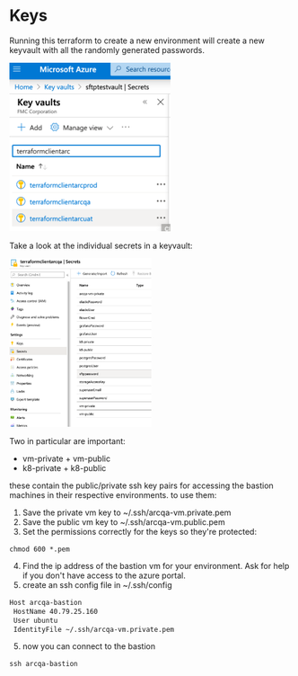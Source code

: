 # Keys

Running this terraform to create a new environment will create a new keyvault with all the randomly generated passwords.

<img src="images/vaults.png" height="300px" alt="vaults">

Take a look at the individual secrets in a keyvault:

<img src="images/secrets.png" height="300px" alt="secrets">

Two in particular are important:

- vm-private + vm-public
- k8-private + k8-public

these contain the public/private ssh key pairs for accessing the bastion machines in their respective environments.
to use them:

1. Save the private vm key to ~/.ssh/arcqa-vm.private.pem
2. Save the public vm key to ~/.ssh/arcqa-vm.public.pem
3. Set the permissions correctly for the keys so they're protected:
```
chmod 600 *.pem
```
4. Find the ip address of the bastion vm for your environment. Ask for help if you don't have access to the azure portal.
5. create an ssh config file in ~/.ssh/config
```
Host arcqa-bastion
 HostName 40.79.25.160
 User ubuntu
 IdentityFile ~/.ssh/arcqa-vm.private.pem
```
5. now you can connect to the bastion
```
ssh arcqa-bastion
```
